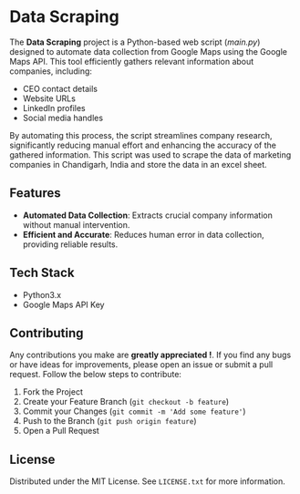 # Data Scraping

The **Data Scraping** project is a Python-based web script (*main.py*) designed to automate data collection from Google Maps using the Google Maps API. This tool efficiently gathers relevant information about companies, including:
- CEO contact details
- Website URLs
- LinkedIn profiles
- Social media handles

By automating this process, the script streamlines company research, significantly reducing manual effort and enhancing the accuracy of the gathered information. This script was used to scrape the data of marketing companies in Chandigarh, India and store the data in an excel sheet. 

## Features

- **Automated Data Collection**: Extracts crucial company information without manual intervention.
- **Efficient and Accurate**: Reduces human error in data collection, providing reliable results.

## Tech Stack

- Python3.x
- Google Maps API Key

## Contributing

Any contributions you make are **greatly appreciated !**. If you find any bugs or have ideas for improvements, please open an issue or submit a pull request. Follow the below steps to contribute:

1. Fork the Project
2. Create your Feature Branch (`git checkout -b feature`)
3. Commit your Changes (`git commit -m 'Add some feature'`)
4. Push to the Branch (`git push origin feature`)
5. Open a Pull Request

## License

Distributed under the MIT License. See `LICENSE.txt` for more information.
